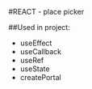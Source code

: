 #REACT - place picker

##Used in project:

- useEffect
- useCallback
- useRef
- useState
- createPortal
